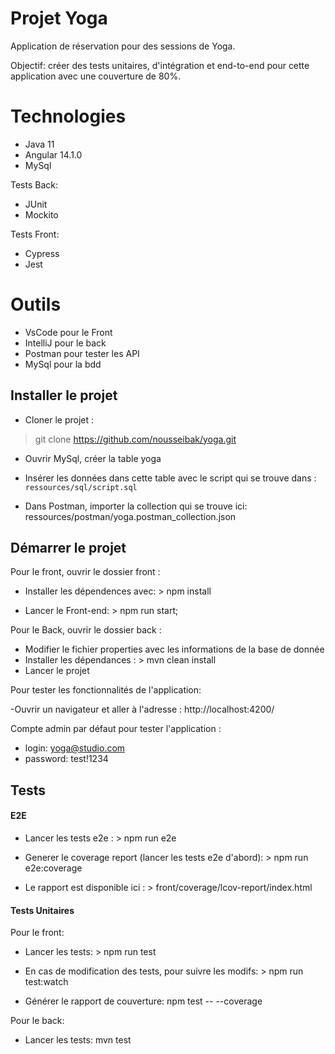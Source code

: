 # Projet Yoga

Application de réservation pour des sessions de Yoga.

Objectif: créer des tests unitaires, d'intégration et end-to-end pour cette application avec une couverture de 80%.

# Technologies

- Java 11
- Angular 14.1.0
- MySql

Tests Back:
- JUnit
- Mockito

Tests Front:
- Cypress
- Jest


# Outils

- VsCode pour le Front
- IntelliJ pour le back
- Postman pour tester les API
- MySql pour la bdd


## Installer le projet

- Cloner le projet :
> git clone https://github.com/nousseibak/yoga.git

- Ouvrir MySql, créer la table yoga
- Insérer les données dans cette table avec le script qui se trouve dans : `ressources/sql/script.sql`


- Dans Postman, importer la collection qui se trouve ici:  ressources/postman/yoga.postman_collection.json


## Démarrer le projet

Pour le front, ouvrir le dossier front :

- Installer les dépendences avec: > npm install

- Lancer le Front-end: > npm run start;


Pour le Back, ouvrir le dossier back :

- Modifier le fichier properties avec les informations de la base de donnée
- Installer les dépendances : > mvn clean install
- Lancer le projet

Pour tester les fonctionnalités de l'application:

-Ouvrir un navigateur et aller à l'adresse : http://localhost:4200/

Compte admin par défaut pour tester l'application :
- login: yoga@studio.com
- password: test!1234


## Tests

#### E2E

- Lancer les tests e2e : > npm run e2e

- Generer le coverage report (lancer les tests e2e d'abord): > npm run e2e:coverage

- Le rapport est disponible ici : > front/coverage/lcov-report/index.html

#### Tests Unitaires

Pour le front: 

- Lancer les tests: > npm run test

- En cas de modification des tests, pour suivre les modifs: > npm run test:watch

- Générer le rapport de couverture: npm test -- --coverage


Pour le back:

- Lancer les tests: mvn  test

